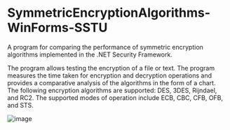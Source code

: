 # SymmetricEncryptionAlgorithms-WinForms-SSTU
A program for comparing the performance of symmetric encryption algorithms implemented in the .NET Security Framework.

The program allows testing the encryption of a file or text. The program measures the time taken for encryption and decryption operations and provides a comparative analysis of the algorithms in the form of a chart. The following encryption algorithms are supported: DES, 3DES, Rijndael, and RC2. The supported modes of operation include ECB, CBC, CFB, OFB, and STS.

![image](https://github.com/ruddanil/SymmetricEncryptionAlgorithms-WinForms-SSTU/assets/25799951/1bce5033-0fbf-4c82-9eb8-74b9ab83ce84)
